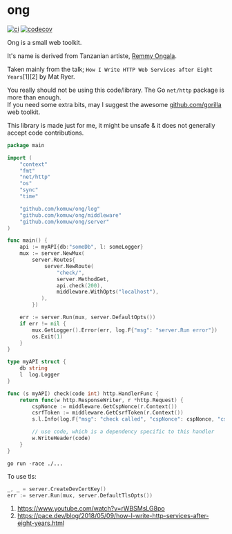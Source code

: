 # ong

[![ci](https://github.com/komuw/ong/workflows/ong%20ci/badge.svg)](https://github.com/komuw/ong/actions)
[![codecov](https://codecov.io/gh/komuw/ong/branch/main/graph/badge.svg)](https://codecov.io/gh/komuw/ong)


Ong is a small web toolkit. 

It's name is derived from Tanzanian artiste, [Remmy Ongala](https://en.wikipedia.org/wiki/Remmy_Ongala).


Taken mainly from the talk; `How I Write HTTP Web Services after Eight Years`[1][2] by Mat Ryer.    


You really should not be using this code/library. The Go `net/http` package is more than enough.    
If you need some extra bits, may I suggest the awesome [github.com/gorilla](https://github.com/gorilla) web toolkit.    


This library is made just for me, it might be unsafe & it does not generally accept code contributions.       


```go
package main

import (
	"context"
	"fmt"
	"net/http"
	"os"
	"sync"
	"time"

	"github.com/komuw/ong/log"
	"github.com/komuw/ong/middleware"
	"github.com/komuw/ong/server"
)

func main() {
	api := myAPI{db:"someDb", l: someLogger}
	mux := server.NewMux(
		server.Routes{
		    server.NewRoute(
			    "check/",
			    server.MethodGet,
			    api.check(200),
			    middleware.WithOpts("localhost"),
		   ),
	    })

	err := server.Run(mux, server.DefaultOpts())
	if err != nil {
		mux.GetLogger().Error(err, log.F{"msg": "server.Run error"})
		os.Exit(1)
	}
}

type myAPI struct {
	db string
	l  log.Logger
}

func (s myAPI) check(code int) http.HandlerFunc {
	return func(w http.ResponseWriter, r *http.Request) {
		cspNonce := middleware.GetCspNonce(r.Context())
		csrfToken := middleware.GetCsrfToken(r.Context())
		s.l.Info(log.F{"msg": "check called", "cspNonce": cspNonce, "csrfToken": csrfToken})

		// use code, which is a dependency specific to this handler
		w.WriteHeader(code)
	}
}
```

`go run -race ./...`     

To use tls:
```go
_, _ = server.CreateDevCertKey()
err := server.Run(mux, server.DefaultTlsOpts())
```


1. https://www.youtube.com/watch?v=rWBSMsLG8po     
2. https://pace.dev/blog/2018/05/09/how-I-write-http-services-after-eight-years.html     
